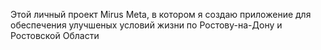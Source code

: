Этой личный проект Mirus Meta, в котором я создаю приложение для обеспечения улучшеных условий жизни по Ростову-на-Дону и Ростовской Области
